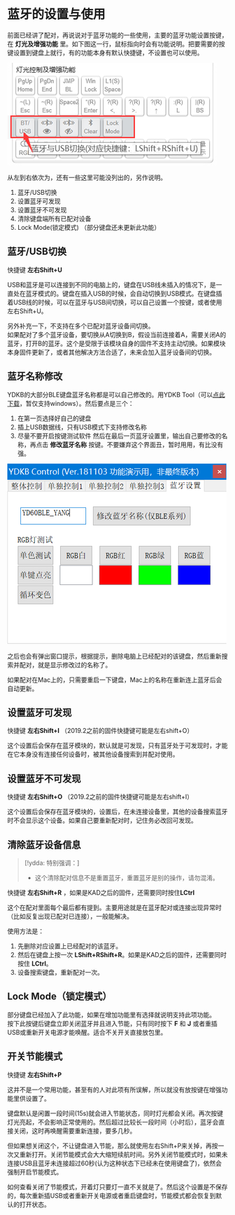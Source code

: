# 蓝牙的设置与使用

前面已经讲了配对，再说说对于蓝牙功能的一些使用，主要的蓝牙功能设置按键，在 **灯光及增强功能** 里。如下图这一行，鼠标指向时会有功能说明。把要需要的按键设置到键盘上就行，有的功能本身有默认快捷键，不设置也可以使用。

![|400](assets/use-ble-01.png)

从左到右依次为，还有一些这里可能没列出的，另作说明。
  1. 蓝牙/USB切换
  2. 设置蓝牙可发现
  3. 设置蓝牙不可发现
  4. 清除键盘端所有已配对设备
  5. Lock Mode(锁定模式)  （部分键盘还未更新此功能）


## 蓝牙/USB切换

快捷键 **左右Shift+U**

USB和蓝牙是可以连接到不同的电脑上的，键盘在USB线未插入的情况下，是一直处在蓝牙模式的。键盘在插入USB的时候，会自动切换到USB模式。在键盘插着USB线的时候，可以在蓝牙与USB间切换，可以自己设置一个按键，或者使用左右Shift+U。

另外补充一下，不支持在多个已配对蓝牙设备间切换。  
如果配对了多个蓝牙设备，要切换从A切换到B，假设当前连接着A，需要关闭A的蓝牙，打开B的蓝牙。这个是受限于该模块自身的固件不支持主动切换。如果模块本身固件更新了，或者其他解决方法合适了，未来会加入蓝牙设备间的切换。


## 蓝牙名称修改

YDKB的大部分BLE键盘蓝牙名称都是可以自己修改的。用YDKB Tool（可以[点此下载](http://ydkb.io/YDKBs-reflash.zip)，暂仅支持windows）。然后要点是三个：
  1. 在第一页选择好自己的键盘
  2. 插上USB数据线，只有USB模式下支持修改名称
  3. 尽量不要开启按键测试软件
然后在最后一页蓝牙设置里，输出自己要修改的名称，再点击 **修改蓝牙名称** 按键。不要嫌弃这个界面丑，暂时用用，有比没有强。  

![|400](assets/use-ble-02.png)

之后也会有弹出窗口提示，根据提示，删除电脑上已经配对的该键盘，然后重新搜索并配对，就是显示修改过的名称了。

如果配对在Mac上的，只需要重启一下键盘，Mac上的名称在重新连上蓝牙后会自动更新。


## 设置蓝牙可发现

快捷键 **左右Shift+I** （2019.2之前的固件快捷键可能是左右shift+O）

这个设置后会保存在蓝牙模块的，默认就是可发现，只有蓝牙处于可发现时，才能在它本身没有连接任何设备时，被其他设备搜索到并配对使用。


## 设置蓝牙不可发现

快捷键 **左右Shift+O** （2019.2之前的固件快捷键可能是左右shift+I）

这个设置后会保存在蓝牙模块的，设置后，在未连接设备里，其他的设备搜索蓝牙时不会显示这个设备。如果自己要重新配对时，记住务必改回可发现。


## 清除蓝牙设备信息

> [!ydda: 特别强调：]
> - 这个清除配对信息不是重置蓝牙，重置蓝牙是别的操作，请勿混淆。

快捷键 **左右Shift+R** ，如果是KAD之后的固件，还需要同时按住**LCtrl**

这个在配对里面每个最后都有提到。主要用途就是在蓝牙配对或连接出现异常时（比如反复出现已配对已连接），一般能解决。

使用方法是：
  1. 先删除对应设置上已经配对的该蓝牙。
  2. 然后在键盘上按一次 **LShift+RShift+R**。如果是KAD之后的固件，还需要同时按住 **LCtrl**。
  3. 设备搜索键盘，重新配对一次。


## Lock Mode（锁定模式）

部分键盘已经加入了此功能，如果在增加功能里有选择就说明支持此项功能。  
按下此按键后键盘立即关闭蓝牙并且进入节能，只有同时按下 **F** 和 **J** 或者重插USB或重新开关电源才能唤醒。适合不关开关直接放包里。


## 开关节能模式

快捷键 **左右Shift+P**

这并不是一个常用功能，甚至有的人对此项有所误解，所以就没有放按键在增强功能里供设置了。 
 
键盘默认是闲置一段时间(15s)就会进入节能状态，同时灯光都会关闭。再次按键灯光亮起，不会影响正常使用的。然后超过比较长一段时间（小时后），蓝牙会直接关闭，这时再唤醒需要重新连接，要多几秒。

但如果想关闭这个，不让键盘进入节能，那么就使用左右Shift+P来关掉，再按一次又重新打开。关闭节能模式会大大缩短续航时间。另外关闭节能模式时，如果未连接USB且蓝牙未连接超过60秒(认为这种状态下已经未在使用键盘了)，依然会强制开启节能模式。

如何查看关闭了节能模式，开着灯只要灯一直不关就是了。然后这个设置是不保存的，每次重新插USB或者重新开关电源或者重启键盘时，节能模式都会恢复到默认的打开状态。

